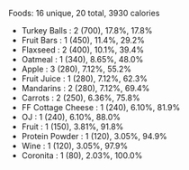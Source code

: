 Foods: 16 unique, 20 total, 3930 calories
* Turkey Balls      : 2  (700), 17.8%,  17.8%
* Fruit Bars        : 1  (450), 11.4%,  29.2%
* Flaxseed          : 2  (400), 10.1%,  39.4%
* Oatmeal           : 1  (340), 8.65%,  48.0%
* Apple             : 3  (280), 7.12%,  55.2%
* Fruit Juice       : 1  (280), 7.12%,  62.3%
* Mandarins         : 2  (280), 7.12%,  69.4%
* Carrots           : 2  (250), 6.36%,  75.8%
* FF Cottage Cheese : 1  (240), 6.10%,  81.9%
* OJ                : 1  (240), 6.10%,  88.0%
* Fruit             : 1  (150), 3.81%,  91.8%
* Protein Powder    : 1  (120), 3.05%,  94.9%
* Wine              : 1  (120), 3.05%,  97.9%
* Coronita          : 1   (80), 2.03%, 100.0%
